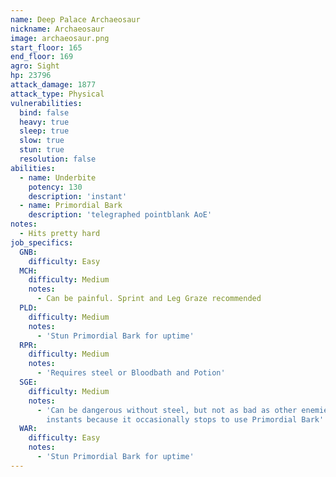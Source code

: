```yaml
---
name: Deep Palace Archaeosaur
nickname: Archaeosaur
image: archaeosaur.png
start_floor: 165
end_floor: 169
agro: Sight
hp: 23796
attack_damage: 1877
attack_type: Physical
vulnerabilities:
  bind: false
  heavy: true
  sleep: true
  slow: true
  stun: true
  resolution: false
abilities:
  - name: Underbite
    potency: 130
    description: 'instant'
  - name: Primordial Bark
    description: 'telegraphed pointblank AoE'
notes:
  - Hits pretty hard
job_specifics:
  GNB:
    difficulty: Easy
  MCH:
    difficulty: Medium
    notes:
      - Can be painful. Sprint and Leg Graze recommended
  PLD:
    difficulty: Medium
    notes:
      - 'Stun Primordial Bark for uptime'
  RPR:
    difficulty: Medium
    notes:
      - 'Requires steel or Bloodbath and Potion'
  SGE:
    difficulty: Medium
    notes:
      - 'Can be dangerous without steel, but not as bad as other enemies with
        instants because it occasionally stops to use Primordial Bark'
  WAR:
    difficulty: Easy
    notes:
      - 'Stun Primordial Bark for uptime'
---
```

